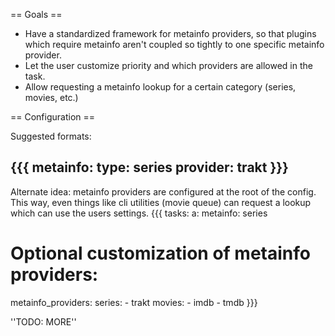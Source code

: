 == Goals ==

- Have a standardized framework for metainfo providers, so that plugins which require metainfo aren't coupled so tightly to one specific metainfo provider.
- Let the user customize priority and which providers are allowed in the task.
- Allow requesting a metainfo lookup for a certain category (series, movies, etc.)

== Configuration ==

Suggested formats:

{{{
metainfo:
  type: series
  provider: trakt
}}}
----------------
Alternate idea: metainfo providers are configured at the root of the config. This way, even things like cli utilities (movie queue) can request a lookup which can use the users settings.
{{{
tasks:
  a:
    metainfo: series
# Optional customization of metainfo providers:
metainfo_providers:
  series:
    - trakt
  movies:
    - imdb
    - tmdb
}}}

''TODO: MORE''